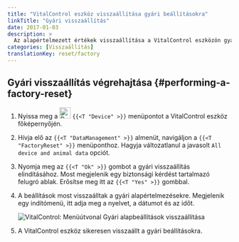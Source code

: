 ```yaml
---
title: "VitalControl eszköz visszaállítása gyári beállításokra"
linkTitle: "Gyári visszaállítás"
date: 2017-01-03
description: >
  Az alapértelmezett értékek visszaállítása a VitalControl eszközön gyári visszaállítással.
categories: [Visszaállítás]
translationKey: reset/factory
---
```

## Gyári visszaállítás végrehajtása {#performing-a-factory-reset}

1. Nyissa meg a <img src="/icons/device.svg" width="25" align="bottom" alt="Device" /> `{{<T "Device" >}}` menüpontot a VitalControl eszköz főképernyőjén.

1. Hívja elő az `{{<T "DataManagement" >}}` almenüt, navigáljon a `{{<T "FactoryReset" >}}` menüponthoz. Hagyja változatlanul a javasolt `All device and animal data` opciót.

1. Nyomja meg az `{{<T "Ok" >}}` gombot a gyári visszaállítás elindításához. Most megjelenik egy biztonsági kérdést tartalmazó felugró ablak. Erősítse meg itt az `{{<T "Yes" >}}` gombbal.

1. A beállítások most visszaálltak a gyári alapértelmezésekre. Megjelenik egy indítómenü, itt adja meg a nyelvet, a dátumot és az időt.

   ![VitalControl: Menüútvonal Gyári alapbeállítások visszaállítása](../images/resetdevice.png "Gyári beállításokra visszaállítás")

6. A VitalControl eszköz sikeresen visszaállt a gyári beállításokra.
